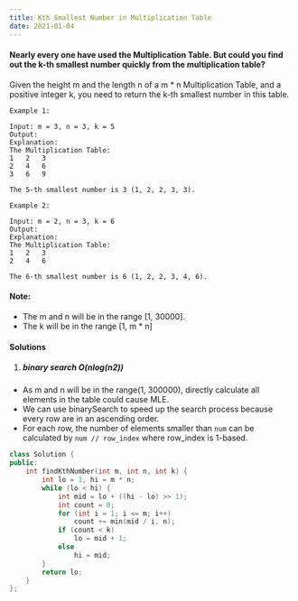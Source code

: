 ```yaml
---
title: Kth Smallest Number in Multiplication Table
date: 2021-01-04
---
```

#### Nearly every one have used the Multiplication Table. But could you find out the k-th smallest number quickly from the multiplication table?

Given the height m and the length n of a m * n Multiplication Table, and a positive integer k, you need to return the k-th smallest number in this table.

```
Example 1:

Input: m = 3, n = 3, k = 5
Output: 
Explanation: 
The Multiplication Table:
1	2	3
2	4	6
3	6	9

The 5-th smallest number is 3 (1, 2, 2, 3, 3).

Example 2:

Input: m = 2, n = 3, k = 6
Output: 
Explanation: 
The Multiplication Table:
1	2	3
2	4	6

The 6-th smallest number is 6 (1, 2, 2, 3, 4, 6).
```

#### Note:

-    The m and n will be in the range [1, 30000].
-    The k will be in the range [1, m * n]


#### Solutions

1. ##### binary search O(nlog(n2))

- As m and n will be in the range(1, 300000), directly calculate all elements in the table could cause MLE.
- We can use binarySearch to speed up the search process because every row are in an ascending order.
- For each row, the number of elements smaller than `num` can be calculated by `num // row_index` where row_index is 1-based.



```cpp
class Solution {
public:
    int findKthNumber(int m, int n, int k) {
        int lo = 1, hi = m * n;
        while (lo < hi) {
            int mid = lo + ((hi - lo) >> 1);
            int count = 0;
            for (int i = 1; i <= m; i++)
                count += min(mid / i, n);
            if (count < k)
                lo = mid + 1;
            else
                hi = mid;
        }
        return lo;
    }
};
```